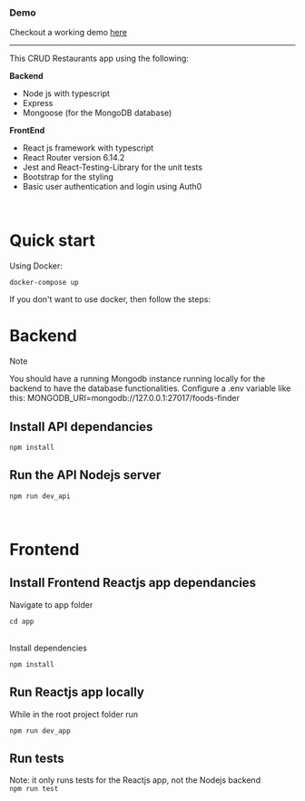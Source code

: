### Demo
Checkout a working demo [here](https://foody-finder-ba21ac39bc09.herokuapp.com/)

-----
This CRUD Restaurants app using the following:

**Backend**
- Node js with typescript
- Express
- Mongoose (for the MongoDB database)

**FrontEnd**
- React js framework with typescript
- React Router version 6.14.2
- Jest and React-Testing-Library for the unit tests
- Bootstrap for the styling
- Basic user authentication and login using Auth0

<br>

# Quick start #
Using Docker:

    docker-compose up

If you don't want to use docker, then follow the steps:

# Backend #

> [!NOTE]
> You should have a running Mongodb instance running locally for the backend to have the database functionalities. Configure a .env variable like this: MONGODB_URI=mongodb://127.0.0.1:27017/foods-finder

## Install API dependancies ##

    npm install

## Run the API Nodejs server ##

    npm run dev_api

<br>

# Frontend #

## Install Frontend Reactjs app dependancies ##
Navigate to app folder 

    cd app

<br>
Install dependencies

    npm install

## Run Reactjs app locally ##
While in the root project folder run 

    npm run dev_app

## Run tests
Note: it only runs tests for the Reactjs app, not the Nodejs backend <br>
`npm run test`
